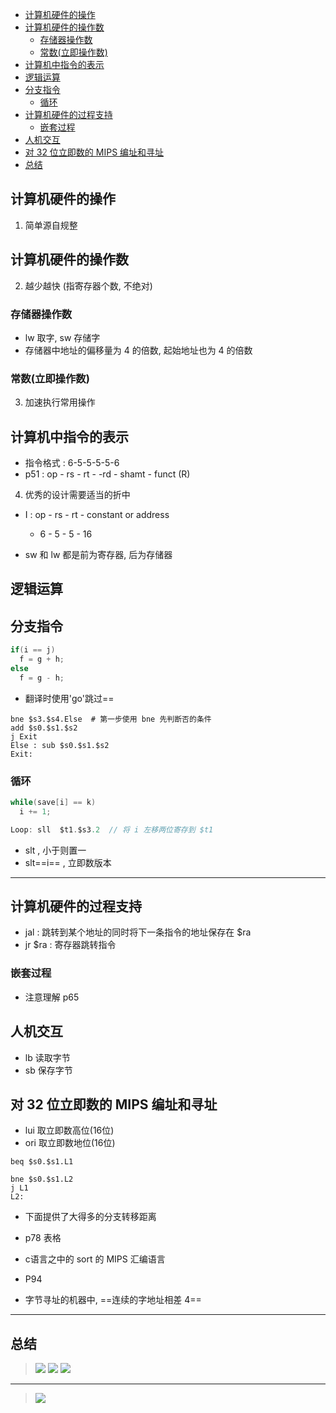 - [计算机硬件的操作](#计算机硬件的操作)
- [计算机硬件的操作数](#计算机硬件的操作数)
  - [存储器操作数](#存储器操作数)
  - [常数(立即操作数)](#常数立即操作数)
- [计算机中指令的表示](#计算机中指令的表示)
- [逻辑运算](#逻辑运算)
- [分支指令](#分支指令)
  - [循环](#循环)
- [计算机硬件的过程支持](#计算机硬件的过程支持)
  - [嵌套过程](#嵌套过程)
- [人机交互](#人机交互)
- [对 32 位立即数的 MIPS 编址和寻址](#对-32-位立即数的-mips-编址和寻址)
- [总结](#总结)

## 计算机硬件的操作
1. 简单源自规整

## 计算机硬件的操作数
2. 越少越快 (指寄存器个数, 不绝对)

### 存储器操作数
* lw 取字, sw 存储字
* 存储器中地址的偏移量为 4 的倍数, 起始地址也为 4 的倍数

### 常数(立即操作数)
3. 加速执行常用操作

## 计算机中指令的表示
* 指令格式 : 6-5-5-5-5-6
* p51 : op - rs - rt - -rd - shamt - funct (R)

4. 优秀的设计需要适当的折中

* I : op - rs - rt - constant or address
  *   6 - 5 - 5 - 16

* sw 和 lw 都是前为寄存器, 后为存储器

## 逻辑运算


## 分支指令
```C
if(i == j) 
  f = g + h;
else
  f = g - h;
```
* 翻译时使用'go'跳过==
```
bne $s3.$s4.Else  # 第一步使用 bne 先判断否的条件
add $s0.$s1.$s2
j Exit
Else : sub $s0.$s1.$s2
Exit:
```

### 循环
```c
while(save[i] == k)
  i += 1;
```

```c
Loop: sll  $t1.$s3.2  // 将 i 左移两位寄存到 $t1

```

* slt , 小于则置一
* slt==i== , 立即数版本

---

## 计算机硬件的过程支持
* jal : 跳转到某个地址的同时将下一条指令的地址保存在 $ra
* jr $ra : 寄存器跳转指令

### 嵌套过程
* 注意理解 p65

## 人机交互
* lb 读取字节
* sb 保存字节

## 对 32 位立即数的 MIPS 编址和寻址
* lui 取立即数高位(16位)
* ori 取立即数地位(16位)

```
beq $s0.$s1.L1

bne $s0.$s1.L2
j L1
L2:
```
* 下面提供了大得多的分支转移距离

* p78 表格

* c语言之中的 sort 的 MIPS 汇编语言
* P94

* 字节寻址的机器中, ==连续的字地址相差 4==

---

## 总结
> ![](image/2022-03-09-21-14-48.png)
> ![](image/2022-03-09-21-15-08.png)
> ![](image/2022-03-09-21-16-44.png)

---

> ![](image/2022-03-09-21-16-12.png)